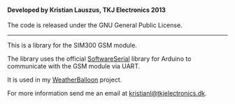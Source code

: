 #### Developed by Kristian Lauszus, TKJ Electronics 2013

The code is released under the GNU General Public License.
_________

This is a library for the SIM300 GSM module.

The library uses the official [SoftwareSerial](http://arduino.cc/en/Reference/SoftwareSerial) library for Arduino to communicate with the GSM module via UART.

It is used in my [WeatherBalloon](https://github.com/Lauszus/WeatherBalloon) project.

For more information send me an email at <kristianl@tkjelectronics.dk>.